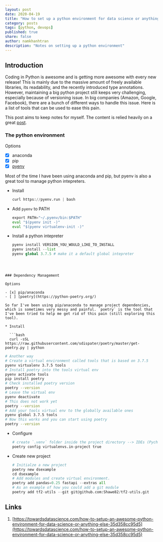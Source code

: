 ```yaml
---
layout: post
date: 2020-04-19
title: "How to set up a python environment for data science or anything else"
category: posts
tags: [python, devops]
published: true
share: false
author: namkhanhtran
description: "Notes on setting up a python environment"
---
```


## Introduction
Coding in Python is awesome and is getting more awesome with every new release! This is mainly due to the massive amount of freely available libraries,
its readability, and the recently introduced type annotations. However, maintaining a big python project still keeps very challenging, especially because 
of versioning issue. In big companies (Amazon, Google, Facebook), there are a bunch of different ways to handle this issue. Here is a list of tools that
can be used to ease this pain. 

This post aims to keep notes for myself. The content is relied heavily on a great [post](https://towardsdatascience.com/how-to-setup-an-awesome-python-environment-for-data-science-or-anything-else-35d358cc95d5).

### The python environment
Options
- [x] anaconda
- [x] pip
- [x] [pyenv](https://github.com/pyenv/pyenv)

Most of the time I have been using anaconda and pip, but pyenv is also a great tool to manage python intepreters.

* Install 

  ```python
  curl https://pyenv.run | bash
  ```

* Add `pyenv` to PATH

  ```python
  export PATH="~/.pyenv/bin:$PATH"
  eval "$(pyenv init -)"
  eval "$(pyenv virtualenv-init -)"
  ```

* Install a python intepreter

  ```python
  pyenv install VERSION_YOU_WOULD_LIKE_TO_INSTALL
  pyenv install --list
  pyenv global 3.7.5 # make it a default global intepreter
```
  
  

### Dependency Management

Options

- [x] pip/anaconda
- [ ] [poetry](https://python-poetry.org/)

So far I've been using pip/anaconda to manage project dependencies, which is sometimes very messy and painful. `poetry` is the tool that I've been tried to help me get rid of this pain (still exploring this tool).

* Install

  ```bash
  curl -sSL https://raw.githubusercontent.com/sdispater/poetry/master/get-poetry.py | python
  ```

  ```bash
  # Another way
  # Create a virtual environment called tools that is based on 3.7.5
  pyenv virtualenv 3.7.5 tools 
  # Install poetry into the tools virtual env
  pyenv activate tools
  pip install poetry 
  # Check installed poetry version
  poetry --version
  # Leave the virtual env 
  pyenv deactivate 
  # This does not work yet 
  poetry --version
  # Add your tools virtual env to the globally available ones
  pyenv global 3.7.5 tools
  # Now this works and you can start using poetry
  poetry --version
  ```

* Configure

  ```bash
  # create `.venv` folder inside the project directory --> IDEs (Pycharm) recognizes the correct intepreter more easily
  poetry config virtualenvs.in-project true
  ```

* Create new project

  ```python
  # Initialze a new project
  poetry new dsexample
  cd dsexample
  # Add modules and create virtual environment.
  poetry add pandas=0.25 fastapi --extras all
  # As an example of how you could add a git module
  poetry add tf2-utils --git git@github.com:Shawe82/tf2-utils.git
  ```


## Links
1. [https://towardsdatascience.com/how-to-setup-an-awesome-python-environment-for-data-science-or-anything-else-35d358cc95d5](https://towardsdatascience.com/how-to-setup-an-awesome-python-environment-for-data-science-or-anything-else-35d358cc95d5)


